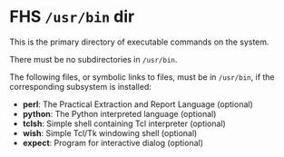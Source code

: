 # FHS `/usr/bin` dir

This is the primary directory of executable commands on the system.

There must be no subdirectories in `/usr/bin`.

The following files, or symbolic links to files, must be in `/usr/bin`, if the corresponding subsystem is installed:

- **perl**: The Practical Extraction and Report Language (optional)
- **python**: The Python interpreted language (optional)
- **tclsh**: Simple shell containing Tcl interpreter (optional)
- **wish**: Simple Tcl/Tk windowing shell (optional)
- **expect**: Program for interactive dialog (optional)
